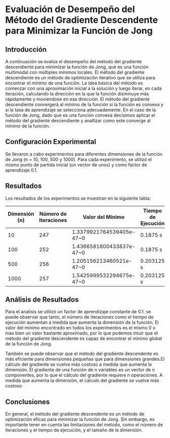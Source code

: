 # Evaluación de Desempeño del Método del Gradiente Descendente para Minimizar la Función de Jong

## Introducción
A continuación se evalúa el desempeño del método del gradiente descendiente para minimizar la función de Jong, que es una función multimodal con múltiples mínimos locales.
El método del gradiente descendiente es un método de optimización iterativo que se utiliza para encontrar el mínimo de una función. La idea básica del método es comenzar con una aproximación inicial a la solución y luego iterar, en cada iteración, calculando la dirección en la que la función disminuye más rápidamente y moviéndose en esa dirección. El método del gradiente descendiente convergerá al mínimo de la función si la función es convexa y si la tasa de aprendizaje se selecciona adecuadamente.
 En el caso de la función de Jong, dado que es una  función convexa decisimos aplicar el método del gradiente descendiente y anallizar como este converge al mínimo de la función. 



## Configuración Experimental

Se llevaron a cabo experimentos para diferentes dimensiones de la función de Jong (n = 10, 100, 500 y 1000). Para cada experimento, se utilizó el mismo punto de partida inicial (un vector de unos) y como factor de aprendizaje 0.1.

## Resultados

Los resultados de los experimentos se muestran en la siguiente tabla:

| Dimensión (n) | Número de Iteraciones | Valor del Mínimo | Tiempo de Ejecución |
|---|---|---|---|
| 10 | 247 |1.3379921764539405e-47~0 | 0.1875 s |
| 100 | 252 | 1.4366581600433837e-47~0| 0.1875 s |
| 500 | 256 | 1.205156213460521e-47~0 | 0.203125 s |
| 1000 | 257 | 1.5425999532294675e-47~0 | 0.203125 s |



## Análisis de Resultados
Para el analisis se utilizó un factor de aprendizaje constante de 0.1. se puede observar que tanto, el número de iteraciones como el tiempo de ejecución aumentan a medida que aumenta la dimensión de la función.  El valor del mínimo encontrado en todos los experimentos es el mismo 0 o mas bien un valor bastante aproximado, por lo que podemos intuir que el método del gradiente descendente es capaz de encontrar el mínimo global de la función de Jong.

También se puede observar que el método del gradiente descendente es más eficiente para dimensiones pequeñas que para dimensiones grandes.El cálculo del gradiente se vuelve más costoso a medida que aumenta la dimensión. El gradiente de una función de n variables es un vector de n componentes, por lo que el cálculo del gradiente requiere n operaciones. A medida que aumenta la dimensión, el cálculo del gradiente se vuelve más costoso

## Conclusiones
En general, el método del gradiente descendente es un método de optimización eficaz para minimizar la función de Jong. Sin embargo, es importante tener en cuenta las limitaciones del método, como el número de iteraciones y el tiempo de ejecución, y el tamaño de la dimensión.
